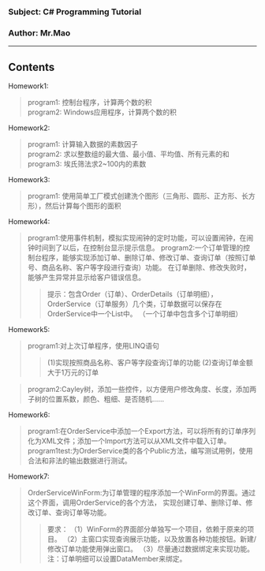 ### Subject: C# Programming Tutorial
### Author: Mr.Mao
-------------

Contents
--------

Homework1:
>program1:	控制台程序，计算两个数的积  
>program2:	Windows应用程序，计算两个数的积  


Homework2:
>program1:	计算输入数据的素数因子  
>program2:	求以整数组的最大值、最小值、平均值、所有元素的和  
>program3:	埃氏筛法求2~100内的素数  

Homework3:
>program1:  使用简单工厂模式创建洗个图形（三角形、圆形、正方形、长方形），然后计算每个图形的面积


Homework4:
>program1:使用事件机制，模拟实现闹钟的定时功能，可以设置闹钟，在闹钟时间到了以后，在控制台显示提示信息。
>program2:一个订单管理的控制台程序，能够实现添加订单、删除订单、修改订单、查询订单（按照订单号、商品名称、客户等字段进行查询）功能。
		在订单删除、修改失败时，能够产生异常并显示给客户错误信息。
>>提示：包含Order（订单）、OrderDetails（订单明细），OrderService（订单服务）几个类，订单数据可以保存在OrderService中一个List中。
		（一个订单中包含多个订单明细）
		
Homework5:
>program1:对上次订单程序，使用LINQ语句
>>(1)实现按照商品名称、客户等字段查询订单的功能
>>(2)查询订单金额大于1万元的订单

>program2:Cayley树，添加一些控件，以方便用户修改角度、长度，添加两子树的位置系数，颜色、粗细、是否随机......

Homework6:
>program1:在OrderService中添加一个Export方法，可以将所有的订单序列化为XML文件；添加一个Import方法可以从XML文件中载入订单。  
>program1test:为OrderService类的各个Public方法，编写测试用例，使用合法和非法的输出数据进行测试。

Homework7:
>OrderServiceWinForm:为订单管理的程序添加一个WinForm的界面。通过这个界面，调用OrderService的各个方法，
        实现创建订单、删除订单、修改订单、查询订单等功能。
>>要求：
>>（1）WinForm的界面部分单独写一个项目，依赖于原来的项目。
>>（2）主窗口实现查询展示功能，以及放置各种功能按钮。新建/修改订单功能使用弹出窗口。
>>（3）尽量通过数据绑定来实现功能。 注：订单明细可以设置DataMember来绑定。
